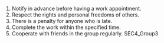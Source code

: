1. Notify in advance before having a work appointment.
2. Respect the rights and personal freedoms of others.
3. There is a penalty for anyone who is late.
4. Complete the work within the specified time.
5. Cooperate with friends in the group regularly.
SEC4_Group3
